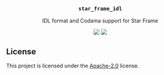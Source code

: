 <h3 align="center">
  <code>star_frame_idl</code>
</h3>
<p align="center">
 IDL format and Codama support for Star Frame
</p>
<p align="center">
  <a href="https://crates.io/crates/star_frame_idl"><img src="https://img.shields.io/crates/v/star_frame_idl?logo=rust" /></a>
  <a href="https://docs.rs/star_frame_idl"><img src="https://img.shields.io/docsrs/star_frame_idl?logo=docsdotrs" /></a>
</p>

## License

This project is licensed under the [Apache-2.0](LICENSE) license.
